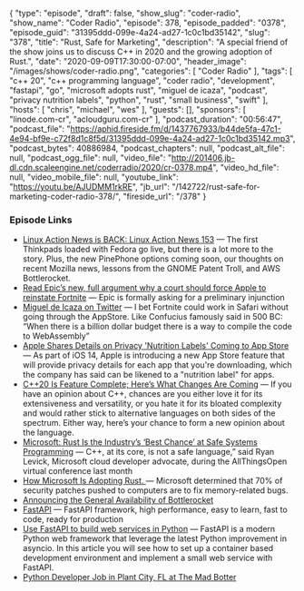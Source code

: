 {
  "type": "episode",
  "draft": false,
  "show_slug": "coder-radio",
  "show_name": "Coder Radio",
  "episode": 378,
  "episode_padded": "0378",
  "episode_guid": "31395ddd-099e-4a24-ad27-1c0c1bd35142",
  "slug": "378",
  "title": "Rust, Safe for Marketing",
  "description": "A special friend of the show joins us to discuss C++ in 2020 and the growing adoption of Rust.",
  "date": "2020-09-09T17:30:00-07:00",
  "header_image": "/images/shows/coder-radio.png",
  "categories": [
    "Coder Radio"
  ],
  "tags": [
    "c++ 20",
    "c++ programming language",
    "coder radio",
    "development",
    "fastapi",
    "go",
    "microsoft adopts rust",
    "miguel de icaza",
    "podcast",
    "privacy nutrition labels",
    "python",
    "rust",
    "small business",
    "swift"
  ],
  "hosts": [
    "chris",
    "michael",
    "wes"
  ],
  "guests": [],
  "sponsors": [
    "linode.com-cr",
    "acloudguru.com-cr"
  ],
  "podcast_duration": "00:56:47",
  "podcast_file": "https://aphid.fireside.fm/d/1437767933/b44de5fa-47c1-4e94-bf9e-c72f8d1c8f5d/31395ddd-099e-4a24-ad27-1c0c1bd35142.mp3",
  "podcast_bytes": 40886984,
  "podcast_chapters": null,
  "podcast_alt_file": null,
  "podcast_ogg_file": null,
  "video_file": "http://201406.jb-dl.cdn.scaleengine.net/coderradio/2020/cr-0378.mp4",
  "video_hd_file": null,
  "video_mobile_file": null,
  "youtube_link": "https://youtu.be/AJUDMM1rkRE",
  "jb_url": "/142722/rust-safe-for-marketing-coder-radio-378/",
  "fireside_url": "/378"
}


### Episode Links

  * [Linux Action News is BACK: Linux Action News 153](https://linuxactionnews.com/153 "Linux Action News is BACK: Linux Action News 153") — The first Thinkpads loaded with Fedora go live, but there is a lot more to the story. Plus, the new PinePhone options coming soon, our thoughts on recent Mozilla news, lessons from the GNOME Patent Troll, and AWS Bottlerocket.
  * [Read Epic’s new, full argument why a court should force Apple to reinstate Fortnite](https://www.theverge.com/2020/9/5/21423889/fortnite-epic-apple-preliminary-injunction-filing-ios-mac "Read Epic’s new, full argument why a court should force Apple to reinstate Fortnite") — Epic is formally asking for a preliminary injunction
  * [Miguel de Icaza on Twitter](https://twitter.com/migueldeicaza/status/1302619213643812868 "Miguel de Icaza on Twitter") — I bet Fortnite could work in Safari without going through the AppStore. Like Confucius famously said in 500 BC: “When there is a billion dollar budget there is a way to compile the code to WebAssembly”
  * [Apple Shares Details on Privacy 'Nutrition Labels' Coming to App Store](https://www.macrumors.com/2020/09/03/apple-privacy-labels-app-store/ "Apple Shares Details on Privacy 'Nutrition Labels' Coming to App Store") — As part of iOS 14, Apple is introducing a new App Store feature that will provide privacy details for each app that you're downloading, which the company has said can be likened to a "nutrition label" for apps.
  * [C++20 Is Feature Complete; Here’s What Changes Are Coming](https://hackaday.com/2019/07/30/c20-is-feature-complete-heres-what-changes-are-coming/ "C++20 Is Feature Complete; Here’s What Changes Are Coming") — If you have an opinion about C++, chances are you either love it for its extensiveness and versatility, or you hate it for its bloated complexity and would rather stick to alternative languages on both sides of the spectrum. Either way, here’s your chance to form a new opinion about the language.
  * [Microsoft: Rust Is the Industry’s ‘Best Chance’ at Safe Systems Programming](https://thenewstack.io/microsoft-rust-is-the-industrys-best-chance-at-safe-systems-programming/ "Microsoft: Rust Is the Industry’s ‘Best Chance’ at Safe Systems Programming") — C++, at its core, is not a safe language,” said Ryan Levick, Microsoft cloud developer advocate, during the AllThingsOpen virtual conference last month
  * [How Microsoft Is Adopting Rust. ](https://medium.com/the-innovation/how-microsoft-is-adopting-rust-e0f8816566ba "How Microsoft Is Adopting Rust. ") — Microsoft determined that 70% of security patches pushed to computers are to fix memory-related bugs.
  * [Announcing the General Availability of Bottlerocket](https://aws.amazon.com/blogs/opensource/announcing-the-general-availability-of-bottlerocket-an-open-source-linux-distribution-purpose-built-to-run-containers/ "Announcing the General Availability of Bottlerocket")
  * [FastAPI](https://fastapi.tiangolo.com/ "FastAPI") — FastAPI framework, high performance, easy to learn, fast to code, ready for production
  * [Use FastAPI to build web services in Python](https://fedoramagazine.org/use-fastapi-to-build-web-services-in-python/ "Use FastAPI to build web services in Python") — FastAPI is a modern Python web framework that leverage the latest Python improvement in asyncio. In this article you will see how to set up a container based development environment and implement a small web service with FastAPI.
  * [Python Developer Job in Plant City, FL at The Mad Botter](https://www.ziprecruiter.com/jobs/the-mad-botter-9add2877/python-developer-e3b76574 "Python Developer Job in Plant City, FL at The Mad Botter")


